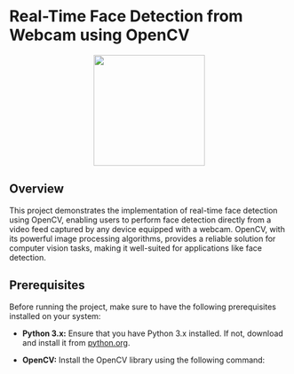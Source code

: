 # Real-Time Face Detection from Webcam using OpenCV
<div align="center">
  <img height="200" src="https://rapidapi.com/blog/wp-content/uploads/2017/11/t01a5ed8aab97b460c9.jpg"  />
</div>

###
## Overview

This project demonstrates the implementation of real-time face detection using OpenCV, enabling users to perform face detection directly from a video feed captured by any device equipped with a webcam. OpenCV, with its powerful image processing algorithms, provides a reliable solution for computer vision tasks, making it well-suited for applications like face detection.

## Prerequisites

Before running the project, make sure to have the following prerequisites installed on your system:

- **Python 3.x:** Ensure that you have Python 3.x installed. If not, download and install it from [python.org](https://www.python.org/).

- **OpenCV:** Install the OpenCV library using the following command:
